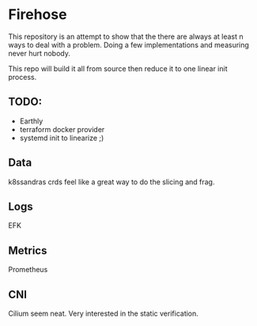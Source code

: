 # Firehose

This repository is an attempt to show that the there are always at
least n ways to deal with a problem. Doing a few implementations
and measuring never hurt nobody.

This repo will build it all from source then reduce it to one linear
init process. 

## TODO:
- Earthly
- terraform docker provider
- systemd init to linearize ;) 

## Data
k8ssandras crds feel like a great way to do the slicing and frag.

## Logs
EFK

## Metrics
Prometheus

## CNI
Cilium seem neat. Very interested in the static verification.
